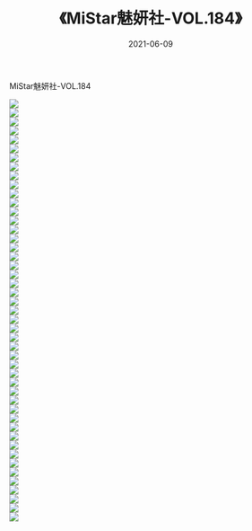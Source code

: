 ﻿---
layout: post
title:  《MiStar魅妍社-VOL.184》
date:   2021-06-09
img: http://img.660000.xyz/Sharelink/网络美图/2021/MiStar魅妍社-VOL.184/000.jpg
categories: [美女, 清纯, 唯美]
---

MiStar魅妍社-VOL.184

  ![](http://img.660000.xyz/Sharelink/网络美图/2021/MiStar魅妍社-VOL.184/001.jpg) <br> ![](http://img.660000.xyz/Sharelink/网络美图/2021/MiStar魅妍社-VOL.184/002.jpg) <br> ![](http://img.660000.xyz/Sharelink/网络美图/2021/MiStar魅妍社-VOL.184/003.jpg) <br> ![](http://img.660000.xyz/Sharelink/网络美图/2021/MiStar魅妍社-VOL.184/004.jpg) <br> ![](http://img.660000.xyz/Sharelink/网络美图/2021/MiStar魅妍社-VOL.184/005.jpg) <br> ![](http://img.660000.xyz/Sharelink/网络美图/2021/MiStar魅妍社-VOL.184/006.jpg) <br> ![](http://img.660000.xyz/Sharelink/网络美图/2021/MiStar魅妍社-VOL.184/007.jpg) <br> ![](http://img.660000.xyz/Sharelink/网络美图/2021/MiStar魅妍社-VOL.184/008.jpg) <br> ![](http://img.660000.xyz/Sharelink/网络美图/2021/MiStar魅妍社-VOL.184/009.jpg) <br> ![](http://img.660000.xyz/Sharelink/网络美图/2021/MiStar魅妍社-VOL.184/010.jpg) <br> ![](http://img.660000.xyz/Sharelink/网络美图/2021/MiStar魅妍社-VOL.184/011.jpg) <br> ![](http://img.660000.xyz/Sharelink/网络美图/2021/MiStar魅妍社-VOL.184/012.jpg) <br> ![](http://img.660000.xyz/Sharelink/网络美图/2021/MiStar魅妍社-VOL.184/013.jpg) <br> ![](http://img.660000.xyz/Sharelink/网络美图/2021/MiStar魅妍社-VOL.184/014.jpg) <br> ![](http://img.660000.xyz/Sharelink/网络美图/2021/MiStar魅妍社-VOL.184/015.jpg) <br> ![](http://img.660000.xyz/Sharelink/网络美图/2021/MiStar魅妍社-VOL.184/016.jpg) <br> ![](http://img.660000.xyz/Sharelink/网络美图/2021/MiStar魅妍社-VOL.184/017.jpg) <br> ![](http://img.660000.xyz/Sharelink/网络美图/2021/MiStar魅妍社-VOL.184/018.jpg) <br> ![](http://img.660000.xyz/Sharelink/网络美图/2021/MiStar魅妍社-VOL.184/019.jpg) <br> ![](http://img.660000.xyz/Sharelink/网络美图/2021/MiStar魅妍社-VOL.184/020.jpg) <br> ![](http://img.660000.xyz/Sharelink/网络美图/2021/MiStar魅妍社-VOL.184/021.jpg) <br> ![](http://img.660000.xyz/Sharelink/网络美图/2021/MiStar魅妍社-VOL.184/022.jpg) <br> ![](http://img.660000.xyz/Sharelink/网络美图/2021/MiStar魅妍社-VOL.184/023.jpg) <br> ![](http://img.660000.xyz/Sharelink/网络美图/2021/MiStar魅妍社-VOL.184/024.jpg) <br> ![](http://img.660000.xyz/Sharelink/网络美图/2021/MiStar魅妍社-VOL.184/025.jpg) <br> ![](http://img.660000.xyz/Sharelink/网络美图/2021/MiStar魅妍社-VOL.184/026.jpg) <br> ![](http://img.660000.xyz/Sharelink/网络美图/2021/MiStar魅妍社-VOL.184/027.jpg) <br> ![](http://img.660000.xyz/Sharelink/网络美图/2021/MiStar魅妍社-VOL.184/028.jpg) <br> ![](http://img.660000.xyz/Sharelink/网络美图/2021/MiStar魅妍社-VOL.184/029.jpg) <br> ![](http://img.660000.xyz/Sharelink/网络美图/2021/MiStar魅妍社-VOL.184/030.jpg) <br> ![](http://img.660000.xyz/Sharelink/网络美图/2021/MiStar魅妍社-VOL.184/031.jpg) <br> ![](http://img.660000.xyz/Sharelink/网络美图/2021/MiStar魅妍社-VOL.184/032.jpg) <br> ![](http://img.660000.xyz/Sharelink/网络美图/2021/MiStar魅妍社-VOL.184/033.jpg) <br> ![](http://img.660000.xyz/Sharelink/网络美图/2021/MiStar魅妍社-VOL.184/034.jpg) <br> ![](http://img.660000.xyz/Sharelink/网络美图/2021/MiStar魅妍社-VOL.184/035.jpg) <br> ![](http://img.660000.xyz/Sharelink/网络美图/2021/MiStar魅妍社-VOL.184/036.jpg) <br> ![](http://img.660000.xyz/Sharelink/网络美图/2021/MiStar魅妍社-VOL.184/037.jpg) <br> ![](http://img.660000.xyz/Sharelink/网络美图/2021/MiStar魅妍社-VOL.184/038.jpg) <br> ![](http://img.660000.xyz/Sharelink/网络美图/2021/MiStar魅妍社-VOL.184/039.jpg) <br> ![](http://img.660000.xyz/Sharelink/网络美图/2021/MiStar魅妍社-VOL.184/040.jpg) <br> ![](http://img.660000.xyz/Sharelink/网络美图/2021/MiStar魅妍社-VOL.184/041.jpg) <br> ![](http://img.660000.xyz/Sharelink/网络美图/2021/MiStar魅妍社-VOL.184/042.jpg) <br> ![](http://img.660000.xyz/Sharelink/网络美图/2021/MiStar魅妍社-VOL.184/043.jpg) <br> ![](http://img.660000.xyz/Sharelink/网络美图/2021/MiStar魅妍社-VOL.184/044.jpg) <br> ![](http://img.660000.xyz/Sharelink/网络美图/2021/MiStar魅妍社-VOL.184/045.jpg) <br> ![](http://img.660000.xyz/Sharelink/网络美图/2021/MiStar魅妍社-VOL.184/046.jpg) <br> ![](http://img.660000.xyz/Sharelink/网络美图/2021/MiStar魅妍社-VOL.184/047.jpg) <br>